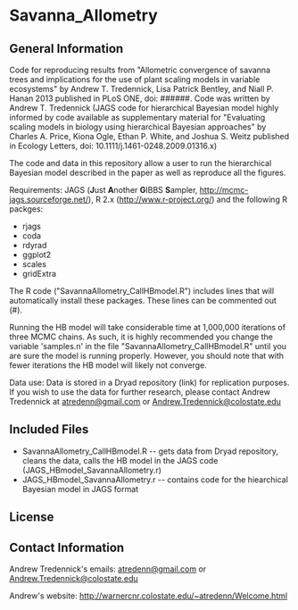 Savanna_Allometry
========================================================

General Information
-------------------------

Code for reproducing results from "Allometric convergence of savanna trees and implications for the use of plant scaling models in variable ecosystems" by Andrew T. Tredennick, Lisa Patrick Bentley, and Niall P. Hanan 2013 published in PLoS ONE, doi: ######. Code was written by Andrew T. Tredennick (JAGS code for hierarchical Bayesian model highly informed by code available as supplementary material for "Evaluating scaling models in biology using hierarchical Bayesian approaches" by Charles A. Price, Kiona Ogle, Ethan P. White, and Joshua S. Weitz published in Ecology Letters, doi: 10.1111/j.1461-0248.2009.01316.x)

The code and data in this repository allow a user to run the hierarchical Bayesian model described in the paper as well as reproduce all the figures.

Requirements: JAGS (**J**ust **A**nother **G**IBBS **S**ampler, http://mcmc-jags.sourceforge.net/), R 2.x (http://www.r-project.org/) and the following R packges:
* rjags
* coda
* rdyrad
* ggplot2
* scales
* gridExtra

The R code ("SavannaAllometry_CallHBmodel.R") includes lines that will automatically install these packages. These lines can be commented out (#).

Running the HB model will take considerable time at 1,000,000 iterations of three MCMC chains. As such, it is highly recommended you change the variable 'samples.n' in the file "SavannaAllometry_CallHBmodel.R" until you are sure the model is running properly. However, you should note that with fewer iterations the HB model will likely not converge.

Data use: Data is stored in a Dryad repository (link) for replication purposes. If you wish to use the data for further research, please contact Andrew Tredennick at atredenn@gmail.com or Andrew.Tredennick@colostate.edu

Included Files
-------------------------
* SavannaAllometry_CallHBmodel.R -- gets data from Dryad repository, cleans the data, calls the HB model in the JAGS code (JAGS_HBmodel_SavannaAllometry.r)
* JAGS_HBmodel_SavannaAllometry.r -- contains code for the hiearchical Bayesian model in JAGS format

License
-------------------------


Contact Information
-------------------------
Andrew Tredennick's emails: atredenn@gmail.com or Andrew.Tredennick@colostate.edu

Andrew's website: http://warnercnr.colostate.edu/~atredenn/Welcome.html
